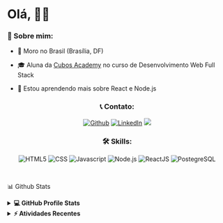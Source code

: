 <h1> Olá, 👋😄</h1>

<h3>📖 Sobre mim:</h3>

- 🏡 Moro no Brasil (Brasília, DF)

- 🎓 Aluna da <a href="http://www.cubos.academy/" target="_blank">Cubos Academy</a> no curso de Desenvolvimento Web Full Stack

- 🌱 Estou aprendendo mais sobre React e Node.js




<h3 align="center">📞 Contato:</h3>
<p align="center">
  <a href="https://github.com/mahbuq" target="_blank"><img alt="Github" src="https://img.shields.io/badge/GitHub-%2312100E.svg?&style=for-the-badge&logo=Github&logoColor=white" /></a>
  <a href="https://www.linkedin.com/in/mayara-c/" target="_blank"><img alt="LinkedIn" src="https://img.shields.io/badge/linkedin-%230077B5.svg?&style=for-the-badge&logo=linkedin&logoColor=white" /></a>
  <a href="mailto:mahbuquerque@gmail.com"><img src="https://img.shields.io/badge/Gmail-D14836?style=for-the-badge&logo=gmail&logoColor=white" /></a>
</p>

<h3 align="center">🛠️ Skills:</h3>
<p align="center">
  <img alt="HTML5" src="https://img.shields.io/badge/HTML5-E34F26?style=for-the-badge&logo=html5&logoColor=white" />
  <img alt="CSS" src="https://img.shields.io/badge/CSS3-1572B6?style=for-the-badge&logo=css3&logoColor=white" />
  <img alt="Javascript" src="https://img.shields.io/badge/JavaScript-323330?style=for-the-badge&logo=javascript&logoColor=F7DF1E" />
  <img alt="Node.js" src="https://img.shields.io/badge/Node.js-339933?style=for-the-badge&logo=nodedotjs&logoColor=white" />
  <img alt="ReactJS" src="https://img.shields.io/badge/React-20232A?style=for-the-badge&logo=react&logoColor=61DAFB" />
  <img alt="PostegreSQL" src="https://img.shields.io/badge/PostgreSQL-316192?style=for-the-badge&logo=postgresql&logoColor=white" />
</p>

<br />

📊 Github Stats

<details> 
  <summary><b>💻 GitHub Profile Stats</b></summary>
  <br/>
  <p align= "center">
  <img height= "150" src="https://github-readme-stats.vercel.app/api?username=mahbuq&theme=react&show_icons=true&include_all_commits=true" />
  <img height= "150" src="https://github-readme-stats.vercel.app/api/top-langs/?username=mahbuq&theme=react&layout=compact" />
</p>
</details>

<details>
  <summary><b>⚡ Atividades Recentes</b></summary>
  <br/>
   <a href="https://github.com/mahbuq"><img alt="Mayara's Activity Graph" src="https://activity-graph.herokuapp.com/graph?username=mahbuq&custom_title=Mayara%20Carvalho's%20Contribution%20Graph&theme=react-dark" /></a>
  <br/>

</details>
